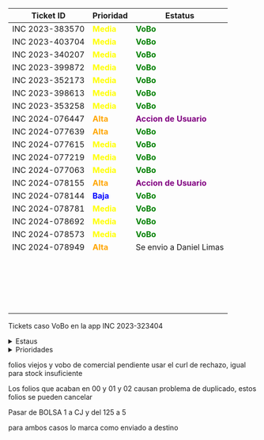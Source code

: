 | Ticket ID | Prioridad | Estatus     |
|-----------|------------------|------------|
| INC 2023-383570 | <span style="color:yellow">**Media**</span> | <span style="color:green">**VoBo**</span> |
| INC 2023-403704 | <span style="color:yellow">**Media**</span> | <span style="color:green">**VoBo**</span> |
| INC 2023-340207 | <span style="color:yellow">**Media**</span> | <span style="color:green">**VoBo**</span> |
| INC 2023-399872 | <span style="color:yellow">**Media**</span> | <span style="color:green">**VoBo**</span> |
| INC 2023-352173 | <span style="color:yellow">**Media**</span> | <span style="color:green">**VoBo**</span> |
| INC 2023-398613 | <span style="color:yellow">**Media**</span> | <span style="color:green">**VoBo**</span> |
| INC 2023-353258 | <span style="color:yellow">**Media**</span> | <span style="color:green">**VoBo**</span> |
| INC 2024-076447 | <span style="color:orange">**Alta**</span> | <span style="color:purple">**Accion de Usuario**</span> |
| INC 2024-077639 | <span style="color:orange">**Alta**</span> | <span style="color:green">**VoBo**</span> |
| INC 2024-077615 | <span style="color:yellow">**Media**</span> | <span style="color:green">**VoBo**</span> |
| INC 2024-077219 | <span style="color:yellow">**Media**</span> | <span style="color:green">**VoBo**</span> |
| INC 2024-077063 | <span style="color:yellow">**Media**</span> | <span style="color:green">**VoBo**</span> |
| INC 2024-078155 | <span style="color:orange">**Alta**</span> | <span style="color:purple">**Accion de Usuario**</span> |
| INC 2024-078144 | <span style="color:blue">**Baja**</span> | <span style="color:green">**VoBo**</span> |
| INC 2024-078781 | <span style="color:yellow">**Media**</span> | <span style="color:green">**VoBo**</span> |
| INC 2024-078692 | <span style="color:yellow">**Media**</span> | <span style="color:green">**VoBo**</span> |
| INC 2024-078573 | <span style="color:yellow">**Media**</span> | <span style="color:green">**VoBo**</span> |
| INC 2024-078949 | <span style="color:orange">**Alta**</span> | Se envio a Daniel Limas |
|  |  |  |
|  |  |  |
|  |  |  |
|  |  |  |
|  |  |  |
|  |  |  |
|  |  |  |
|  |  |  |
|  |  |  |
|  |  |  |
|  |  |  |
|  |  |  |
|  |  |  |
|  |  |  |
|  |  |  |
|  |  |  |
|  |  |  |
|  |  |  |
|  |  |  |
|  |  |  |

Tickets caso VoBo en la app
INC 2023-323404







<details>
  <summary>Estaus</summary>
  
  | Ticket ID | Descripción del Problema                                       |
  |-----------|-----------------------------------------------------------------|
  | <span style="color:red">**Cerrada**</span> | Se finalizo el ticket  |
  | <span style="color:green">**VoBo**</span> | Esperando el visto bueno del usuario  |
  | En proceso       | Error al procesar pago de factura |
  | <span style="color:purple">**Accion de Usuario**</span> | Esperando mas informacion por parte del usuario ya sea datos o anexar imagenes o pdf|
  | Pregunta a Valeria | Duda que me hace falta comprender del todo sobre el caso |
  | Pregunta a Daniel | Dudas que le mando a Daniel por correo |
  | Enviado a Claudia | Casos que se le envian a Claudia para su atencion |
  | Enviado a Daniel | Casos que se le envian a Daniel para su atencion  |
  | Junta de las 3 | Dudas que se preguntan a Daniel en la junta |
  | Anexar VoBo | Falta que el usuario anexe el visto bueno |
  | No he resuelto de este tipo | Hace fala explicacion de casos que no he atendido |
  | Falta documentacion | Casos de los cuales no se ha generado o la documentacion no esta explicada del todo bien |
  | Reasignado |  |

</details>

<details>
  <summary>Prioridades</summary>
  
  | Prioridad | Descripción                                   |
  |-----------|-----------------------------------------------------------------|
  | <span style="color:red">**Critica**</span> | Tickets de mayo importancia y con los cuales contamos con poco tiempo para atender|
  | <span style="color:orange">**Alta**</span> | Tickets que son importantes pero pueden esperar si hay demaciados Criticos |
  | <span style="color:yellow">**Media**</span> | Tickets con importancia pero suelen poder esperar dias |
  | <span style="color:blue">**Baja**</span> | Tikects de menor importancia y que por lo regular se antienden al final |
</details>



folios viejos y vobo de comercial pendiente usar el curl de rechazo, igual para stock insuficiente


Los folios que acaban en 00 y 01 y 02 causan problema de duplicado, estos folios se pueden cancelar



Pasar de BOLSA 1 a CJ y del 125 a 5


para ambos casos lo marca como enviado a destino
